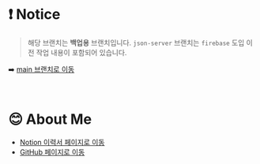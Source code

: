 # ❗ Notice

> 해당 브랜치는 **백업용** 브랜치입니다.
> `json-server` 브랜치는 `firebase` 도입 이전 작업 내용이 포함되어 있습니다.

➡️ [main 브랜치로 이동](https://github.com/vitaZ-dev/online-auction)

<br />

# 😊 About Me

- [Notion 이력서 페이지로 이동](https://www.notion.so/Custom-Component-19a90b03460a80bca2f3e336e5b31a3c)
- [GitHub 페이지로 이동](https://github.com/vitaZ-dev)
